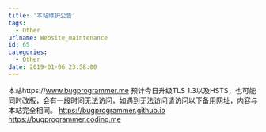 ```yaml
---
title: '本站维护公告'
tags:
  - Other
urlname: Website_maintenance
id: 65
categories:
  - Other
date: 2019-01-06 23:58:00
---
```

本站https://www.bugprogrammer.me 预计今日升级TLS 1.3以及HSTS，也可能同时改版，会有一段时间无法访问，如遇到无法访问请访问以下备用网址，内容与本站完全相同。
https://bugprogrammer.github.io
https://bugprogrammer.coding.me
<!--more-->